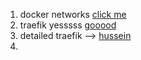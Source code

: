 1. docker networks [click me](https://www.youtube.com/watch?v=5grbXvV_DSk)
2. traefik  yesssss [gooood](https://www.youtube.com/watch?v=wLrmmh1eI94)
3. detailed traefik --> [hussein](https://www.youtube.com/watch?v=C6IL8tjwC5E)
4. 